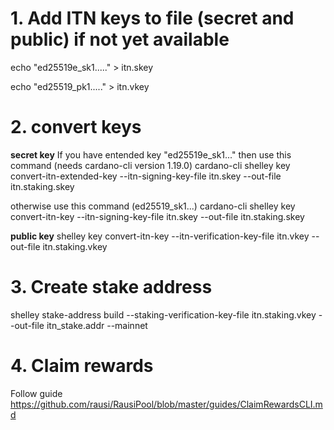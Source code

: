 # 1. Add ITN keys to file (secret and public) if not yet available
echo "ed25519e_sk1....." > itn.skey

echo "ed25519_pk1....." > itn.vkey

# 2. convert keys
**secret key**
If you have entended key "ed25519e_sk1..." then use this command (needs cardano-cli version 1.19.0)
cardano-cli  shelley key convert-itn-extended-key --itn-signing-key-file itn.skey --out-file itn.staking.skey

otherwise use this command (ed25519_sk1...)
cardano-cli  shelley key convert-itn-key --itn-signing-key-file itn.skey --out-file itn.staking.skey

**public key**
shelley key convert-itn-key --itn-verification-key-file itn.vkey --out-file itn.staking.vkey

# 3. Create stake address
shelley stake-address build --staking-verification-key-file itn.staking.vkey --out-file itn_stake.addr --mainnet

# 4. Claim rewards
Follow guide https://github.com/rausi/RausiPool/blob/master/guides/ClaimRewardsCLI.md
